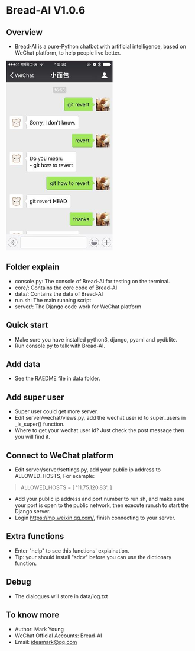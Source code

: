 # Bread-AI V1.0.6

## Overview
* Bread-AI is a pure-Python chatbot with artificial intelligence, based on WeChat platform, to help people live better. 

![bread-ai](bread-ai.jpg)

## Folder explain
* console.py: The console of Bread-AI for testing on the terminal.
* core/: Contains the core code of Bread-AI
* data/: Contains the data of Bread-AI
* run.sh: The main running script
* server/: The Django code work for WeChat platform

## Quick start
* Make sure you have installed python3, django, pyaml and pydblite.
* Run console.py to talk with Bread-AI.

## Add data
* See the RAEDME file in data folder. 

## Add super user
* Super user could get more server.
* Edit server/wechat/views.py, add the wechat user id to super_users in _is_super() function.
* Where to get your wechat user id? Just check the post message then you will find it.

## Connect to WeChat platform
* Edit server/server/settings.py, add your public ip address to ALLOWED_HOSTS, For example:
>ALLOWED_HOSTS = [
>    '11.75.120.83',
>]
* Add your public ip address and port number to run.sh, and make sure your port is open to the public network, then execute run.sh to start the Django server.
* Login https://mp.weixin.qq.com/, finish connecting to your server.

## Extra functions
* Enter "help" to see this functions' explaination.
* Tip: your should install "sdcv" before you can use the dictionary function.

## Debug
* The dialogues will store in data/log.txt

## To know more
* Author: Mark Young
* WeChat Official Accounts: Bread-AI
* Email: ideamark@qq.com

